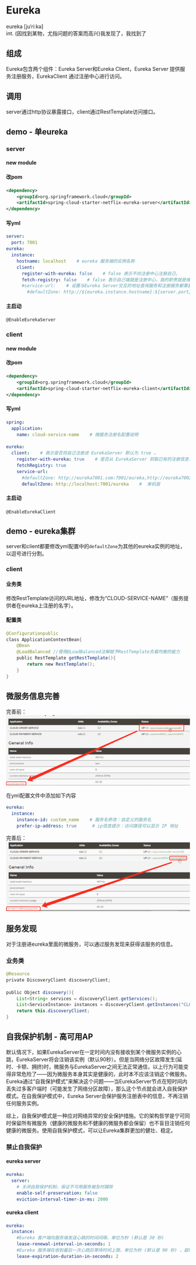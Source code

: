 # Eureka
eureka \[juˈriːkə]  
int. (因找到某物，尤指问题的答案而高兴)我发现了，我找到了

## 组成
Eureka包含两个组件：Eureka Server和Eureka Client，Eureka Server 提供服务注册服务，EurekaClient 通过注册中心进行访问。

## 调用
server通过http协议暴露接口，client通过RestTemplate访问接口。



## demo - 单eureka
### server
#### new module
#### 改pom
```xml
<dependency>
    <groupId>org.springframework.cloud</groupId>
    <artifactId>spring-cloud-starter-netflix-eureka-server</artifactId>
</dependency> 
```
#### 写yml
```yml
server:
  port: 7001
eureka:
  instance:
    hostname: localhost    # eureka 服务端的实例名称
    client:
      register-with-eureka: false    # false 表示不向注册中心注册自己。
      fetch-registry: false    # false 表示自己端就是注册中心，我的职责就是维护服务实例，并不需要去检索服务
      #service-url:    # 设置与Eureka Server交互的地址查询服务和注册服务都需要依赖这个地址。
        #defaultZone: http://${eureka.instance.hostname}:${server.port}/eureka/ 

```
#### 主启动
`@EnableEurekaServer`

### client
#### new module
#### 改pom
```xml
<dependency>
    <groupId>org.springframework.cloud</groupId>
    <artifactId>spring-cloud-starter-netflix-eureka-client</artifactId>
</dependency> 
```
#### 写yml
```yml
spring:
  application:
    name: cloud-service-name    # 微服务注册名配置说明

eureka:
  client:    # 表示是否将自己注册进 EurekaServer 默认为 true 。     
    register-with-eureka: true    # 是否从 EurekaServer 抓取已有的注册信息，默认为 true 。单节点无所谓，集群必须设置为 true 才能配合 ribbon 使用负载均衡     
    fetchRegistry: true    
    service-url:      
      #defaultZone: http://eureka7001.com:7001/eureka,http://eureka7002.com:7002/eureka    #  集群版
      defaultZone: http://localhost:7001/eureka    #  单机版
```
#### 主启动
`@EnableEurekaClient`



## demo - eureka集群
server和client都要修改yml配置中的`defaultZone`为其他的eureka实例的地址，以逗号进行分割。

### client

#### 业务类
修改RestTemplate访问的URL地址，修改为“CLOUD-SERVICE-NAME”（服务提供者在eureka上注册的名字）。
#### 配置类
```java
@Configurationpublic
class ApplicationContextBean{
    @Bean
    @LoadBalanced //使用@LoadBalanced注解赋予RestTemplate负载均衡的能力
    public RestTemplate getRestTemplate(){
        return new RestTemplate();
    }
}
```

## 微服务信息完善
完善前：
![eureka+20211020122014](https://raw.githubusercontent.com/loli0con/picgo/master/images/eureka%2B20211020122014.png%2B2021-10-20-12-20-15)

在yml配置文件中添加如下内容
```yml
eureka:
  instance:
    instance-id: custom_name    # 服务名修改：自定义的服务名
    prefer-ip-address: true      # ip信息提示：访问路径可以显示 IP 地址
```

完善后：
![eureka+20211020122130](https://raw.githubusercontent.com/loli0con/picgo/master/images/eureka%2B20211020122130.png%2B2021-10-20-12-21-31)


## 服务发现
对于注册进eureka里面的微服务，可以通过服务发现来获得该服务的信息。

### 业务类
```java
@Resource
private DiscoveryClient discoveryClient;

public Object discovery(){
    List<String> services = discoveryClient.getServices();
    List<ServiceInstance> instances = discoveryClient.getInstances("CLOUD-PAYMENT-SERVICE"); // 获取某个微服务名称下面的微服务实例
    return this.discoveryClient;
} 
```

## 自我保护机制 - 高可用AP
默认情况下，如果EurekaServer在一定时间内没有接收到某个微服务实例的心跳，EurekaServer将会注销该实例（默认90秒）。但是当网络分区故障发生(延时、卡顿、拥挤)时，微服务与EurekaServer之间无法正常通信，以上行为可能变得非常危险了——因为微服务本身其实是健康的，此时本不应该注销这个微服务。Eureka通过“自我保护模式”来解决这个问题——当EurekaServer节点在短时间内丢失过多客户端时（可能发生了网络分区故障），那么这个节点就会进入自我保护模式。在自我保护模式中，Eureka Server会保护服务注册表中的信息，不再注销任何服务实例。

综上，自我保护模式是一种应对网络异常的安全保护措施。它的架构哲学是宁可同时保留所有微服务（健康的微服务和不健康的微服务都会保留）也不盲目注销任何健康的微服务。使用自我保护模式，可以让Eureka集群更加的健壮、稳定。 

### 禁止自我保护
#### eureka server
```yml
eureka:
  server:
    # 关闭自我保护机制，保证不可用服务被及时踢除
    enable-self-preservation: false
    eviction-interval-timer-in-ms: 2000
```
#### eureka client
```yml
eureka:
  instance:
    #Eureka 客户端向服务端发送心跳的时间间隔，单位为秒 (默认是 30 秒)
    lease-renewal-interval-in-seconds: 1
    #Eureka 服务端在收到最后一次心跳后等待时间上限，单位为秒 (默认是 90 秒) ，超时将剔除服务
    lease-expiration-duration-in-seconds: 2
```
